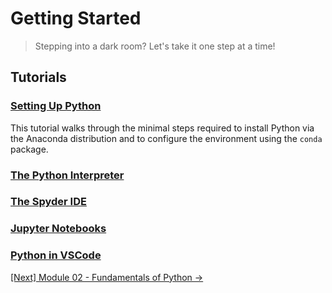 # Getting Started

> Stepping into a dark room? Let's take it one step at a time!

## Tutorials

### [Setting Up Python](./m01t01-setting-up-python.md)

This tutorial walks through the minimal steps required to install Python via the Anaconda distribution and to configure the environment using the `conda` package.

### [The Python Interpreter](./m01t02-the-python-interpreter.md)

### [The Spyder IDE](./m01t03-the-spyder-ide.md)

### [Jupyter Notebooks](./m01t04-jupyter-notebooks.md)

### [Python in VSCode](./m01t04-python-in-vscode.md)

[\[Next\] Module 02 - Fundamentals of Python &#8594;](../m02-fundamentals-of-python/)